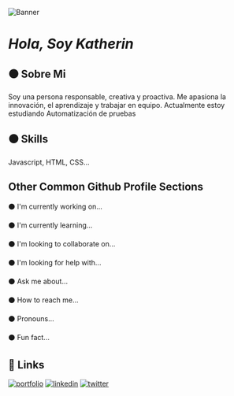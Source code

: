 ![Banner](https://github.com/KatherinOquendo/KatherinOquendo/assets/155676359/3c0e80e0-33af-4a5a-8fa6-b05d90b425f7)

# *Hola, Soy Katherin*



## ⚫ Sobre Mi
Soy una persona responsable, creativa y proactiva. Me apasiona la innovación, el aprendizaje y trabajar en equipo.
Actualmente estoy estudiando Automatización de pruebas


## ⚫ Skills
Javascript, HTML, CSS...


## Other Common Github Profile Sections
⚫ I'm currently working on...

⚫ I'm currently learning...

⚫ I'm looking to collaborate on...

⚫ I'm looking for help with...

⚫ Ask me about...

⚫ How to reach me...

⚫ Pronouns...

⚫ Fun fact...


## 🔗 Links
[![portfolio](https://img.shields.io/badge/my_portfolio-000?style=for-the-badge&logo=ko-fi&logoColor=white)](https://katherineoelsner.com/)
[![linkedin](https://img.shields.io/badge/linkedin-0A66C2?style=for-the-badge&logo=linkedin&logoColor=white)](https://www.linkedin.com/)
[![twitter](https://img.shields.io/badge/twitter-1DA1F2?style=for-the-badge&logo=twitter&logoColor=white)](https://twitter.com/)



